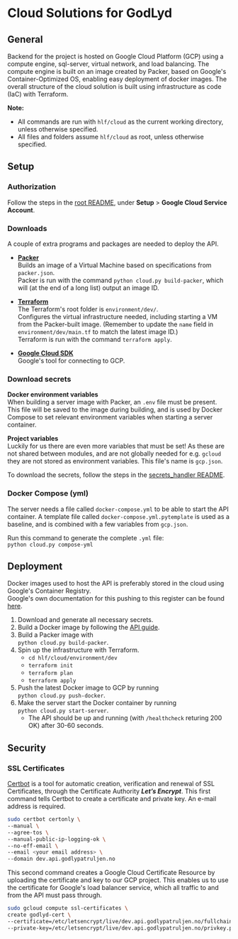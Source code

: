 # Cloud Solutions for GodLyd
## General
Backend for the project is hosted on Google Cloud Platform (GCP) using a compute engine, sql-server, virtual network, and load balancing. 
The compute engine is built on an image created by Packer, based on Google's Container-Optimized OS, enabling easy deployment of docker images. The overall structure of the cloud solution is built using infrastructure as code (IaC) with Terraform.

**Note:**  
* All commands are run with `hlf/cloud` as the current working directory, unless otherwise specified.
* All files and folders assume `hlf/cloud` as root, unless otherwise specified.

## Setup
### Authorization
Follow the steps in the [root README](../README.md), under **Setup** &gt; **Google Cloud Service Account**.

### Downloads
A couple of extra programs and packages are needed to deploy the API.

- **[Packer][packer]**  
  Builds an image of a Virtual Machine based on specifications from `packer.json`.  
  Packer is run with the command `python cloud.py build-packer`, which will (at the end of a long list) output an image ID.

- **[Terraform][terraform]**  
  The Terraform's root folder is `environment/dev/`.  
  Configures the virtual infrastructure needed, including starting a VM from the Packer-built image. (Remember to update the `name` field in `environment/dev/main.tf` to match the latest image ID.)  
  Terraform is run with the command `terraform apply`.

- **[Google Cloud SDK][gcsdk]**  
  Google's tool for connecting to GCP.

### Download secrets

**Docker environment variables**  
When building a server image with Packer, an `.env` file must be present. This file will be saved to the image during building, and is used by Docker Compose to set relevant environment variables when starting a server container.

**Project variables**  
Luckily for us there are even more variables that must be set! As these are not shared between modules, and are not globally needed for e.g. `gcloud` they are not stored as environment variables. This file's name is `gcp.json`.

To download the secrets, follow the steps in the [secrets_handler README](../secrets_handler/README.md).

### Docker Compose (yml)
The server needs a file called `docker-compose.yml` to be able to start the API container. A template file called `docker-compose.yml.pytemplate` is used as a baseline, and is combined with a few variables from `gcp.json`.

Run this command to generate the complete `.yml` file:  
`python cloud.py compose-yml`

## Deployment

Docker images used to host the API is preferably stored in the cloud using Google's Container Registry.  
Google's own documentation for this pushing to this register can be found [here](https://cloud.google.com/container-registry/docs/pushing-and-pulling).

1. Download and generate all necessary secrets.
1. Build a Docker image by following the [API guide](../api).
1. Build a Packer image with  
   `python cloud.py build-packer`.
1. Spin up the infrastructure with Terraform.
    - `cd hlf/cloud/environment/dev`
    - `terraform init`
    - `terraform plan`
    - `terraform apply`
1. Push the latest Docker image to GCP by running  
   `python cloud.py push-docker`.
1. Make the server start the Docker container by running  
   `python cloud.py start-server`.  
    - The API should be up and running (with `/healthcheck` returing 200 OK) after 30-60 seconds.

## Security
### SSL Certificates
[Certbot][certbot] is a tool for automatic creation, verification and renewal of SSL Certificates, through the Certificate Authority _**Let’s Encrypt**_. This first command tells Certbot to create a certificate and private key. An e-mail address is required.

```bash
sudo certbot certonly \
--manual \
--agree-tos \
--manual-public-ip-logging-ok \
--no-eff-email \
--email <your email address> \
--domain dev.api.godlypatruljen.no
```

This second command creates a Google Cloud Certificate Resource by uploading the certificate and key to our GCP project. This enables us to use the certificate for Google's load balancer service, which all traffic to and from the API must pass through.

```bash
sudo gcloud compute ssl-certificates \
create godlyd-cert \
--certificate=/etc/letsencrypt/live/dev.api.godlypatruljen.no/fullchain.pem \
--private-key=/etc/letsencrypt/live/dev.api.godlypatruljen.no/privkey.pem
```

[docker-ce]: https://store.docker.com/search?type=edition&offering=community
[packer]: https://www.packer.io/downloads.html
[terraform]: https://www.terraform.io/downloads.html
[gcsdk]: https://cloud.google.com/sdk/
[certbot]: https://certbot.eff.org/